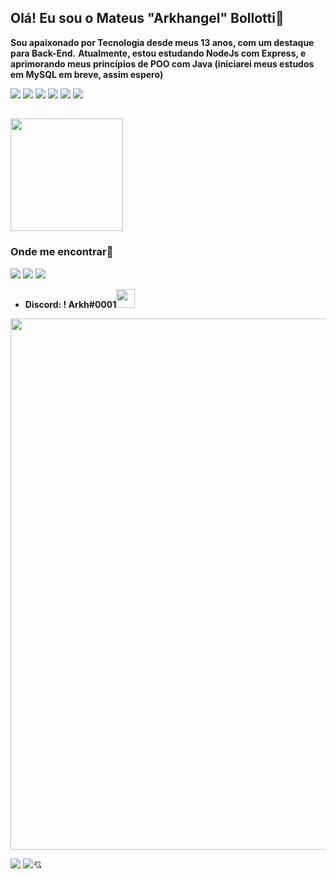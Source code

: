 ## Olá! Eu sou o Mateus "Arkhangel" Bollotti🤙

<strong>Sou apaixonado por Tecnologia desde meus 13 anos, com um destaque para Back-End.</strong>
<strong>Atualmente, estou estudando NodeJs com Express, e aprimorando meus princípios de POO com Java (iniciarei meus estudos em MySQL em breve, assim espero)</strong>

<img src="https://img.shields.io/badge/Node.js-43853D?style=for-the-badge&logo=node.js&logoColor=white"> <img src="https://img.shields.io/badge/JavaScript-323330?style=for-the-badge&logo=javascript&logoColor=F7DF1"> <img src="https://img.shields.io/badge/TypeScript-007ACC?style=for-the-badge&logo=typescript&logoColor=white"> <img src="https://img.shields.io/badge/HTML-239120?style=for-the-badge&logo=html5&logoColor=white"> <img src="https://img.shields.io/badge/GIT-E44C30?style=for-the-badge&logo=git&logoColor=white"> <img src="https://img.shields.io/badge/Linux-FCC624?style=for-the-badge&logo=linux&logoColor=black">
##

<img height="180em" src="https://github-readme-stats.vercel.app/api/top-langs/?username=Arkhangel01&layout=compact&langs_count=7&theme=radical"/>

### Onde me encontrar🔻
<a href="https://www.instagram.com/mat.ribeiro__/"><img src="https://img.shields.io/badge/Instagram-E4405F?style=for-the-badge&logo=instagram&logoColor=white"></a> <a href="https://wa.me/+5544974005474"><img src="https://img.shields.io/badge/WhatsApp-25D366?style=for-the-badge&logo=whatsapp&logoColor=white"></a> <a href="mailto:mateus.ribeiro.dev@gmail.com"><img src="https://img.shields.io/badge/Gmail-D14836?style=for-the-badge&logo=gmail&logoColor=white"></a>

+ <strong>Discord: ! Arkh#0001</strong><img src="https://img.icons8.com/color/344/discord--v2.png" width="30">

<img src="https://user-images.githubusercontent.com/8989346/136876224-bac0a91f-63a8-45ea-b5fc-6618bddf2335.gif" width="850px"> 
<p><img src="https://aleen42.github.io/badges/src/lamborghini.svg"> <img src="https://aleen42.github.io/badges/src/bugatti.svg">💘</p>
